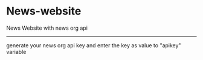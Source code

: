 # News-website
News Website with news org api
<hr>
generate your news org api key and enter the key as value to "apikey" variable 

